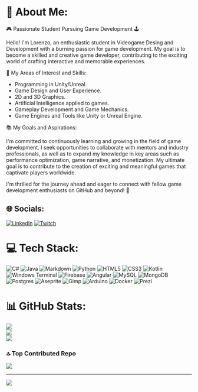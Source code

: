 # 💫 About Me:
🎮 Passionate Student Pursuing Game Development 🕹️

Hello! I'm Lorenzo, an enthusiastic student in Videogame Desing and Development with a burning passion for game development. My goal is to become a skilled and creative game developer, contributing to the exciting world of crafting interactive and memorable experiences.

🚀 My Areas of Interest and Skills:

- Programming in Unity/Unreal.
- Game Design and User Experience.
- 2D and 3D Graphics.
- Artificial Intelligence applied to games.
- Gameplay Development and Game Mechanics.
- Game Engines and Tools like Unity or Unreal Engine.

📚 My Goals and Aspirations:

I'm committed to continuously learning and growing in the field of game development. I seek opportunities to collaborate with mentors and industry professionals, as well as to expand my knowledge in key areas such as performance optimization, game narrative, and monetization. My ultimate goal is to contribute to the creation of exciting and meaningful games that captivate players worldwide.

I'm thrilled for the journey ahead and eager to connect with fellow game development enthusiasts on GitHub and beyond! 🌟


## 🌐 Socials:
[![LinkedIn](https://img.shields.io/badge/LinkedIn-%230077B5.svg?logo=linkedin&logoColor=white)](https://linkedin.com/in/lorenzo-nogueira) [![Twitch](https://img.shields.io/badge/Twitch-%239146FF.svg?logo=Twitch&logoColor=white)](https://twitch.tv/pokegonzaloo) 

# 💻 Tech Stack:
![C#](https://img.shields.io/badge/c%23-%23239120.svg?style=for-the-badge&logo=csharp&logoColor=white) ![Java](https://img.shields.io/badge/java-%23ED8B00.svg?style=for-the-badge&logo=openjdk&logoColor=white) ![Markdown](https://img.shields.io/badge/markdown-%23000000.svg?style=for-the-badge&logo=markdown&logoColor=white) ![Python](https://img.shields.io/badge/python-3670A0?style=for-the-badge&logo=python&logoColor=ffdd54) ![HTML5](https://img.shields.io/badge/html5-%23E34F26.svg?style=for-the-badge&logo=html5&logoColor=white) ![CSS3](https://img.shields.io/badge/css3-%231572B6.svg?style=for-the-badge&logo=css3&logoColor=white) ![Kotlin](https://img.shields.io/badge/kotlin-%237F52FF.svg?style=for-the-badge&logo=kotlin&logoColor=white) ![Windows Terminal](https://img.shields.io/badge/Windows%20Terminal-%234D4D4D.svg?style=for-the-badge&logo=windows-terminal&logoColor=white) ![Firebase](https://img.shields.io/badge/firebase-%23039BE5.svg?style=for-the-badge&logo=firebase) ![Angular](https://img.shields.io/badge/angular-%23DD0031.svg?style=for-the-badge&logo=angular&logoColor=white) ![MySQL](https://img.shields.io/badge/mysql-%2300000f.svg?style=for-the-badge&logo=mysql&logoColor=white) ![MongoDB](https://img.shields.io/badge/MongoDB-%234ea94b.svg?style=for-the-badge&logo=mongodb&logoColor=white) ![Postgres](https://img.shields.io/badge/postgres-%23316192.svg?style=for-the-badge&logo=postgresql&logoColor=white) ![Aseprite](https://img.shields.io/badge/Aseprite-FFFFFF?style=for-the-badge&logo=Aseprite&logoColor=#7D929E) ![Gimp](https://img.shields.io/badge/Gimp-657D8B?style=for-the-badge&logo=gimp&logoColor=FFFFFF) ![Arduino](https://img.shields.io/badge/-Arduino-00979D?style=for-the-badge&logo=Arduino&logoColor=white) ![Docker](https://img.shields.io/badge/docker-%230db7ed.svg?style=for-the-badge&logo=docker&logoColor=white) ![Prezi](https://img.shields.io/badge/Prezi-%23000000.svg?style=for-the-badge&logo=Prezi&logoColor=white)
# 📊 GitHub Stats:
![](https://github-readme-stats.vercel.app/api?username=Garcai44&theme=tokyonight&hide_border=false&include_all_commits=false&count_private=false)<br/>
![](https://github-readme-streak-stats.herokuapp.com/?user=LONOAL02&theme=tokyonight&hide_border=false)<br/>
![](https://github-readme-stats.vercel.app/api/top-langs/?username=LONOAL02&theme=tokyonight&hide_border=false&include_all_commits=false&count_private=false&layout=compact)

### 🔝 Top Contributed Repo
![](https://github-contributor-stats.vercel.app/api?username=Garcai44&limit=5&theme=tokyonight&combine_all_yearly_contributions=true)

---
[![](https://visitcount.itsvg.in/api?id=Garcai44&icon=5&color=1)](https://visitcount.itsvg.in)

<!-- Proudly created with GPRM ( https://gprm.itsvg.in ) -->
